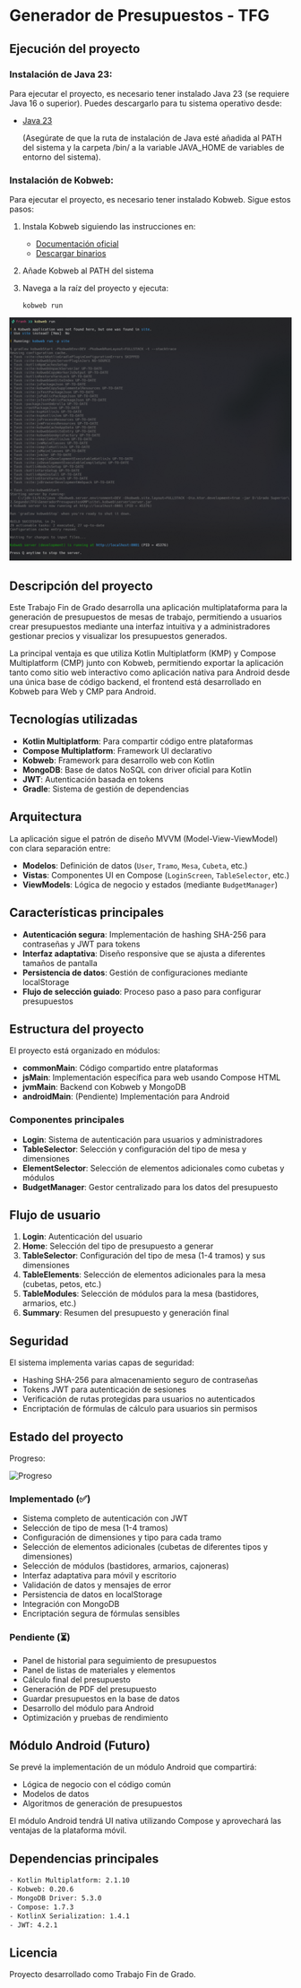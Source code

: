 # Generador de Presupuestos - TFG

## Ejecución del proyecto

### Instalación de Java 23:

Para ejecutar el proyecto, es necesario tener instalado Java 23 (se requiere Java 16 o superior). Puedes descargarlo para tu sistema operativo desde:

- [Java 23](https://www.oracle.com/java/technologies/javase/jdk23-archive-downloads.html)
  
  (Asegúrate de que la ruta de instalación de Java esté añadida al PATH del sistema y la carpeta /bin/ a la variable JAVA_HOME de variables de entorno del sistema).


### Instalación de Kobweb:

Para ejecutar el proyecto, es necesario tener instalado Kobweb. Sigue estos pasos:

1. Instala Kobweb siguiendo las instrucciones en:
   - [Documentación oficial](https://kobweb.varabyte.com/docs/getting-started/gettingkobweb)
   - [Descargar binarios](https://github.com/varabyte/kobweb-cli/releases/tag/v0.9.18)

2. Añade Kobweb al PATH del sistema

3. Navega a la raíz del proyecto y ejecuta:
   ```
   kobweb run
   ```

![Kobweb Run](KobwebRun.png)

## Descripción del proyecto

Este Trabajo Fin de Grado desarrolla una aplicación multiplataforma para la generación de presupuestos de mesas de trabajo, permitiendo a usuarios crear presupuestos mediante una interfaz intuitiva y a administradores gestionar precios y visualizar los presupuestos generados.

La principal ventaja es que utiliza Kotlin Multiplatform (KMP) y Compose Multiplatform (CMP) junto con Kobweb, permitiendo exportar la aplicación tanto como sitio web interactivo como aplicación nativa para Android desde una única base de código backend, el frontend está desarrollado en Kobweb para Web y CMP para Android.

## Tecnologías utilizadas

- **Kotlin Multiplatform**: Para compartir código entre plataformas
- **Compose Multiplatform**: Framework UI declarativo
- **Kobweb**: Framework para desarrollo web con Kotlin
- **MongoDB**: Base de datos NoSQL con driver oficial para Kotlin
- **JWT**: Autenticación basada en tokens
- **Gradle**: Sistema de gestión de dependencias

## Arquitectura

La aplicación sigue el patrón de diseño MVVM (Model-View-ViewModel) con clara separación entre:
- **Modelos**: Definición de datos (`User`, `Tramo`, `Mesa`, `Cubeta`, etc.)
- **Vistas**: Componentes UI en Compose (`LoginScreen`, `TableSelector`, etc.)
- **ViewModels**: Lógica de negocio y estados (mediante `BudgetManager`)

## Características principales

- **Autenticación segura**: Implementación de hashing SHA-256 para contraseñas y JWT para tokens
- **Interfaz adaptativa**: Diseño responsive que se ajusta a diferentes tamaños de pantalla
- **Persistencia de datos**: Gestión de configuraciones mediante localStorage
- **Flujo de selección guiado**: Proceso paso a paso para configurar presupuestos

## Estructura del proyecto

El proyecto está organizado en módulos:

- **commonMain**: Código compartido entre plataformas
- **jsMain**: Implementación específica para web usando Compose HTML
- **jvmMain**: Backend con Kobweb y MongoDB
- **androidMain**: (Pendiente) Implementación para Android

### Componentes principales

- **Login**: Sistema de autenticación para usuarios y administradores
- **TableSelector**: Selección y configuración del tipo de mesa y dimensiones
- **ElementSelector**: Selección de elementos adicionales como cubetas y módulos
- **BudgetManager**: Gestor centralizado para los datos del presupuesto

## Flujo de usuario

1. **Login**: Autenticación del usuario
2. **Home**: Selección del tipo de presupuesto a generar
3. **TableSelector**: Configuración del tipo de mesa (1-4 tramos) y sus dimensiones
4. **TableElements**: Selección de elementos adicionales para la mesa (cubetas, petos, etc.)
5. **TableModules**: Selección de módulos para la mesa (bastidores, armarios, etc.)
6. **Summary**: Resumen del presupuesto y generación final

## Seguridad

El sistema implementa varias capas de seguridad:
- Hashing SHA-256 para almacenamiento seguro de contraseñas
- Tokens JWT para autenticación de sesiones
- Verificación de rutas protegidas para usuarios no autenticados
- Encriptación de fórmulas de cálculo para usuarios sin permisos

## Estado del proyecto

Progreso:

![Progreso](https://progress-bar.xyz/65)

### Implementado (✅)
- Sistema completo de autenticación con JWT
- Selección de tipo de mesa (1-4 tramos)
- Configuración de dimensiones y tipo para cada tramo
- Selección de elementos adicionales (cubetas de diferentes tipos y dimensiones)
- Selección de módulos (bastidores, armarios, cajoneras)
- Interfaz adaptativa para móvil y escritorio
- Validación de datos y mensajes de error
- Persistencia de datos en localStorage
- Integración con MongoDB
- Encriptación segura de fórmulas sensibles

### Pendiente (⏳)
- Panel de historial para seguimiento de presupuestos
- Panel de listas de materiales y elementos
- Cálculo final del presupuesto
- Generación de PDF del presupuesto
- Guardar presupuestos en la base de datos
- Desarrollo del módulo para Android
- Optimización y pruebas de rendimiento

## Módulo Android (Futuro)

Se prevé la implementación de un módulo Android que compartirá:
- Lógica de negocio con el código común
- Modelos de datos
- Algoritmos de generación de presupuestos

El módulo Android tendrá UI nativa utilizando Compose y aprovechará las ventajas de la plataforma móvil.

## Dependencias principales

```
- Kotlin Multiplatform: 2.1.10
- Kobweb: 0.20.6
- MongoDB Driver: 5.3.0
- Compose: 1.7.3
- KotlinX Serialization: 1.4.1
- JWT: 4.2.1
```

## Licencia

Proyecto desarrollado como Trabajo Fin de Grado.